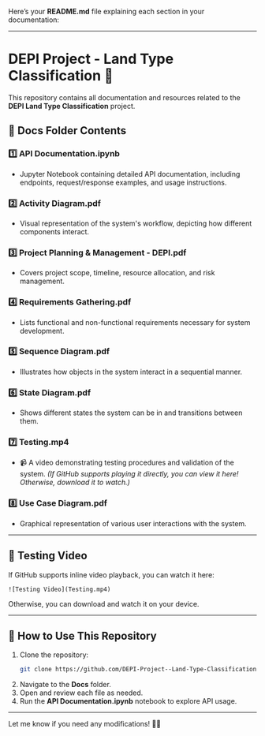 Here’s your **README.md** file explaining each section in your documentation:

---

# **DEPI Project - Land Type Classification 📌**

This repository contains all documentation and resources related to the **DEPI Land Type Classification** project.

## **📂 Docs Folder Contents**
### 1️⃣ **API Documentation.ipynb**  
   - Jupyter Notebook containing detailed API documentation, including endpoints, request/response examples, and usage instructions.

### 2️⃣ **Activity Diagram.pdf**  
   - Visual representation of the system's workflow, depicting how different components interact.

### 3️⃣ **Project Planning & Management - DEPI.pdf**  
   - Covers project scope, timeline, resource allocation, and risk management.

### 4️⃣ **Requirements Gathering.pdf**  
   - Lists functional and non-functional requirements necessary for system development.

### 5️⃣ **Sequence Diagram.pdf**  
   - Illustrates how objects in the system interact in a sequential manner.

### 6️⃣ **State Diagram.pdf**  
   - Shows different states the system can be in and transitions between them.

### 7️⃣ **Testing.mp4**  
   - 📹 A video demonstrating testing procedures and validation of the system. *(If GitHub supports playing it directly, you can view it here! Otherwise, download it to watch.)*

### 8️⃣ **Use Case Diagram.pdf**  
   - Graphical representation of various user interactions with the system.

---

## **🎥 Testing Video**
If GitHub supports inline video playback, you can watch it here:

```
![Testing Video](Testing.mp4)
```

Otherwise, you can download and watch it on your device.

---

## **🚀 How to Use This Repository**
1. Clone the repository:  
   ```bash
   git clone https://github.com/DEPI-Project--Land-Type-Classification/Docs/
   ```
2. Navigate to the **Docs** folder.
3. Open and review each file as needed.
4. Run the **API Documentation.ipynb** notebook to explore API usage.

---

Let me know if you need any modifications! 🚀🔥
